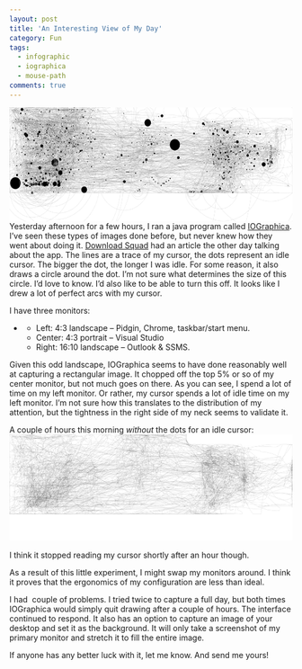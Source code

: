 ```yaml
---
layout: post
title: 'An Interesting View of My Day'
category: Fun
tags:
  - infographic
  - iographica
  - mouse-path
comments: true
---
```


<a href="/assets/img/iographica1.png"><img style="float: right" title="IOGraphica - 4.3 hours (from 8-18 to 13-09)" src="/assets/img/iographica1.png" border="0" alt="IOGraphica - 4.3 hours (from 8-18 to 13-09)" width="558" height="203" /></a>

Yesterday afternoon for a few hours, I ran a java program called <a title="formerly MousePath" href="http://iographica.com/" target="_blank">IOGraphica</a>. I’ve seen these types of images done before, but never knew how they went about doing it. <a href="http://www.downloadsquad.com/2010/04/19/iograph-maps-your-mouse-movements-on-windows-mac-and-linux/" target="_blank">Download Squad</a> had an article the other day talking about the app. The lines are a trace of my cursor, the dots represent an idle cursor. The bigger the dot, the longer I was idle. For some reason, it also draws a circle around the dot. I’m not sure what determines the size of this circle. I’d love to know. I’d also like to be able to turn this off. It looks like I drew a lot of perfect arcs with my cursor.

I have three monitors:
<ul>
	<li>
<ul>
	<li>Left: 4:3 landscape – Pidgin, Chrome, taskbar/start menu.</li>
	<li>Center: 4:3 portrait – Visual Studio</li>
	<li>Right: 16:10 landscape – Outlook &amp; SSMS.</li>
</ul>
</li>
</ul>
Given this odd landscape, IOGraphica seems to have done reasonably well at capturing a rectangular image. It chopped off the top 5% or so of my center monitor, but not much goes on there. As you can see, I spend a lot of time on my left monitor. Or rather, my cursor spends a lot of idle time on my left monitor. I’m not sure how this translates to the distribution of my attention, but the tightness in the right side of my neck seems to validate it.

A couple of hours this morning <em>without </em>the dots for an idle cursor:<a href="/assets/img/iographica2.png"><img style="display: inline; border: 0px;" title="IOGraphica - 2.6 hours (from 8-06 to 10-43)" src="/assets/img/iographica2.png" border="0" alt="IOGraphica - 2.6 hours (from 8-06 to 10-43)" width="521" height="189" /></a>

I think it stopped reading my cursor shortly after an hour though.

As a result of this little experiment, I might swap my monitors around. I think it proves that the ergonomics of my configuration are less than ideal.

I had  couple of problems. I tried twice to capture a full day, but both times IOGraphica would simply quit drawing after a couple of hours. The interface continued to respond. It also has an option to capture an image of your desktop and set it as the background. It will only take a screenshot of my primary monitor and stretch it to fill the entire image.

If anyone has any better luck with it, let me know. And send me yours!
